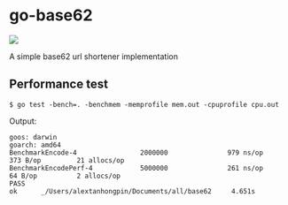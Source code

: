 # go-base62

[![](https://godoc.org/github.com/alextanhongpin/go-base62?status.svg)](http://godoc.org/github.com/alextanhongpin/go-base62)

A simple base62 url shortener implementation

## Performance test

```
$ go test -bench=. -benchmem -memprofile mem.out -cpuprofile cpu.out
```

Output:

```
goos: darwin
goarch: amd64
BenchmarkEncode-4                2000000               979 ns/op             373 B/op         21 allocs/op
BenchmarkEncodePerf-4            5000000               261 ns/op              64 B/op          2 allocs/op
PASS
ok      _/Users/alextanhongpin/Documents/all/base62     4.651s
```
